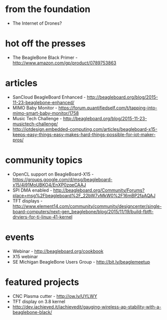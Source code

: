 # from the foundation
* The Internet of Drones?

# hot off the presses
* The BeagleBone Black Primer - http://www.amazon.com/gp/product/0789753863

# articles
* SanCloud BeagleBoard Enhanced - http://beagleboard.org/blog/2015-11-23-beaglebone-enhanced/
* MIMO Baby Monitor - https://forum.quantifiedself.com/t/tapping-into-mimo-smart-baby-monitor/1758
* Music Tech Challenge - http://beagleboard.org/blog/2015-11-23-musictech-challenge/
* http://iotdesign.embedded-computing.com/articles/beagleboard-x15-keeps-easy-things-easy-makes-hard-things-possible-for-iot-maker-pros/

# community topics
* OpenCL support on BeagleBoard-X15 - https://groups.google.com/d/msg/beagleboard-x15/4j91MoUBKO4/EnXP0zqeCAAJ
* SPI DMA enabled - http://beagleboard.org/Community/Forums?place=msg%2Fbeagleboard%2F_22bW7vMkW0%2F16mBP2faAQAJ
* TFT displays - http://www.element14.com/community/community/designcenter/single-board-computers/next-gen_beaglebone/blog/2015/11/19/build-fbtft-drviers-for-ti-linux-41-kernel

# events
* Webinar - http://beagleboard.org/cookbook
* X15 webinar
* SE Michigan BeagleBone Users Group - http://bit.ly/beaglemeetup

# featured projects
* CNC Plasma cutter - http://ow.ly/UYLWY
* TFT display on 3.8 kernel
* http://dev.iachieved.it/iachievedit/gauging-wireless-ap-stability-with-a-beaglebone-black/

